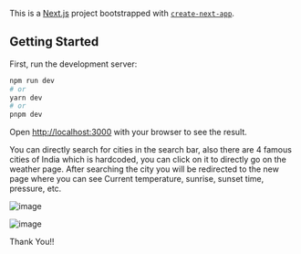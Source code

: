 This is a [Next.js](https://nextjs.org/) project bootstrapped with [`create-next-app`](https://github.com/vercel/next.js/tree/canary/packages/create-next-app).

## Getting Started

First, run the development server:

```bash
npm run dev
# or
yarn dev
# or
pnpm dev
```

Open [http://localhost:3000](http://localhost:3000) with your browser to see the result.

You can directly search for cities in the search bar,
also there are 4 famous cities of India which is hardcoded,
you can click on it to directly go on the weather page.
After searching the city you will be redirected to the new page where you can see Current temperature, sunrise, sunset time, pressure, etc.


![image](https://user-images.githubusercontent.com/71326495/219783035-e641285c-2e18-4c59-bfec-2a2dd0aef37f.png)


![image](https://user-images.githubusercontent.com/71326495/219783117-d04a479d-1c9a-4870-818e-cbf2b5c9667b.png)


Thank You!!
